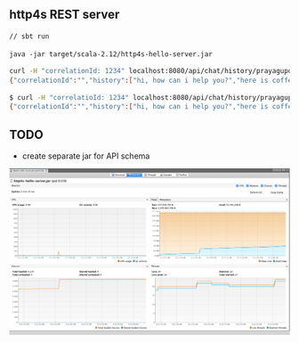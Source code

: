 http4s REST server
------------------

```
// sbt run

java -jar target/scala-2.12/http4s-hello-server.jar
```

```bash
curl -H "correlationId: 1234" localhost:8080/api/chat/history/prayagupd
{"correlationId":"","history":["hi, how can i help you?","here is coffee shop"]}
```

```bash
$ curl -H "correlatioId: 1234" localhost:8080/api/chat/history/prayagupd
{"correlationId":"","history":["hi, how can i help you?","here is coffee shop"]}
```

TODO
----

- create separate jar for API schema

![](perf.png)